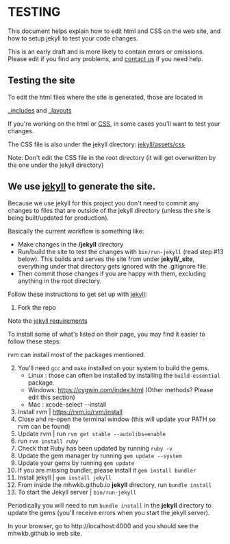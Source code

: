 # TESTING

This document helps explain how to edit html and CSS on the web site, and
how to setup jekyll to test your code changes.

This is an early draft and is more likely to contain errors or omissions.
Please edit if you find any problems, and
[contact us](https://github.com/mhwkb/mhwkb.github.io#contact)
if you need help.

## Testing the site

To edit the html files where the site is generated, those are located in

[_includes](https://github.com/mhwkb/mhwkb.github.io/tree/master/jekyll/_includes)
and
[_layouts](https://github.com/mhwkb/mhwkb.github.io/tree/master/jekyll/_layouts)

If you're working on the html or
[CSS](https://github.com/mhwkb/mhwkb.github.io/blob/master/CONTRIBUTING.md#css-and-html-design),
in some cases you'll want to test your changes.

The CSS file is also under the jekyll directory:
[jekyll/assets/css](https://github.com/mhwkb/mhwkb.github.io/tree/master/jekyll/assets/css)

Note: Don't edit the CSS file in the root directory (it will get overwritten
by the one under the jekyll directory)

## We use [jekyll](https://jekyllrb.com/) to generate the site.

Because we use jekyll for this project you don't need to commit any changes to
files that are outside of the jekyll directory (unless the site is being
built/updated for production).

Basically the current workflow is something like:

  * Make changes in the **/jekyll** directory
  * Run/build the site to test the changes with `bin/run-jekyll`
  (read step #13 below). This builds and serves the site from under
  **jekyll/_site**, everything under that directory gets ignored with the
  .gitignore file.
  * Then commit those changes if you are happy with them, excluding anything
  in the root directory.

Follow these instructions to get set up with [jekyll](https://jekyllrb.com/):

1. Fork the repo

Note the [jekyll requirements](https://jekyllrb.com/docs/installation/#requirements)

To install some of what's listed on their page, you may find it easier to follow these steps:

rvm can install most of the packages mentioned.

2. You'll need `gcc` and `make` installed on your system to build the gems.
    * Linux : those can often be installed by installing the `build-essential` package.
    * Windows: https://cygwin.com/index.html (Other methods? Please edit this section)
    * Mac : xcode-select --install
3. Install rvm | https://rvm.io/rvm/install
4. Close and re-open the terminal window (this will update your PATH so rvm can be found)
5. Update rvm | run `rvm get stable --autolibs=enable`
6. run `rvm install ruby`
7. Check that Ruby has been updated by running `ruby -v`
8. Update the gem manager by running `gem update --system`
9. Update your gems by running `gem update`
10. If you are missing bundler, please install it `gem install bundler`
11. Install jekyll | `gem install jekyll`
12. From inside the mhwkb.github.io **jekyll** directory, run `bundle install`
13. To start the Jekyll server | `bin/run-jekyll`

Periodically you will need to run `bundle install` in the **jekyll** directory
to update the gems (you'll receive errors when you start the jekyll server).

In your browser, go to http://localhost:4000 and you should see the mhwkb.github.io web site.
